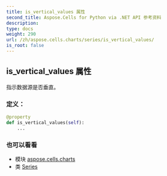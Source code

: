 ```yaml
---
title: is_vertical_values 属性
second_title: Aspose.Cells for Python via .NET API 参考资料
description:
type: docs
weight: 290
url: /zh/aspose.cells.charts/series/is_vertical_values/
is_root: false
---
```

## is_vertical_values 属性

指示数据源是否垂直。
### 定义：
```python
@property
def is_vertical_values(self):
    ...
```

### 也可以看看
* 模块 [aspose.cells.charts](../../)
* 类 [Series](/cells/python-net/zh/aspose.cells.charts/series)
